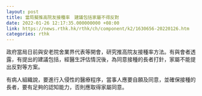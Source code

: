```yaml
---
layout: post
title: 當局擬推高院友接種率　建議包括家屬不得反對
date: 2022-01-26 12:17:35.000000000 +08:00
link: https://news.rthk.hk/rthk/ch/component/k2/1630656-20220126.htm
categories: rthk
---
```


政府當局日前與安老院舍業界代表等開會，研究推高院友接種率方法。有與會者透露，有提出的建議包括，經醫生評估情況後，為同意接種的長者打針，家屬不能提出反對等方案。

有病人組織說，要進行入侵性的醫療程序，當事人應要自願及同意，並確保接種的長者，要有足夠的認知能力，否則應取得家屬同意。
